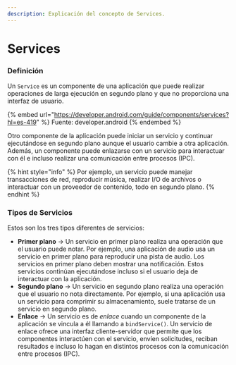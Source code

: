 ```yaml
---
description: Explicación del concepto de Services.
---
```


# Services

### Definición

Un `Service` es un componente de una aplicación que puede realizar operaciones de larga ejecución en segundo plano y que no proporciona una interfaz de usuario.

{% embed url="https://developer.android.com/guide/components/services?hl=es-419" %}
Fuente: developer.android
{% endembed %}

Otro componente de la aplicación puede iniciar un servicio y continuar ejecutándose en segundo plano aunque el usuario cambie a otra aplicación. Además, un componente puede enlazarse con un servicio para interactuar con él e incluso realizar una comunicación entre procesos (IPC).&#x20;

{% hint style="info" %}
Por ejemplo, un servicio puede manejar transacciones de red, reproducir música, realizar I/O de archivos o interactuar con un proveedor de contenido, todo en segundo plano.
{% endhint %}

### Tipos de Servicios

Estos son los tres tipos diferentes de servicios:

* **Primer plano** -> Un servicio en primer plano realiza una operación que el usuario puede notar. Por ejemplo, una aplicación de audio usa un servicio en primer plano para reproducir una pista de audio. Los servicios en primer plano deben mostrar una notificación. Estos servicios continúan ejecutándose incluso si el usuario deja de interactuar con la aplicación.
* **Segundo plano** -> Un servicio en segundo plano realiza una operación que el usuario no nota directamente. Por ejemplo, si una aplicación usa un servicio para comprimir su almacenamiento, suele tratarse de un servicio en segundo plano.
* **Enlace** -> Un servicio es de _enlace_ cuando un componente de la aplicación se vincula a él llamando a `bindService()`. Un servicio de enlace ofrece una interfaz cliente-servidor que permite que los componentes interactúen con el servicio, envíen solicitudes, reciban resultados e incluso lo hagan en distintos procesos con la comunicación entre procesos (IPC).&#x20;

